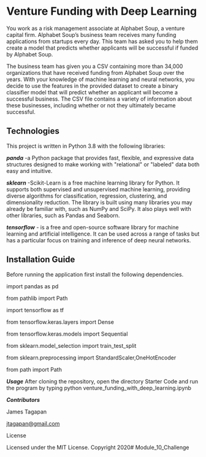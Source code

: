 # Venture Funding with Deep Learning

You work as a risk management associate at Alphabet Soup, a venture capital firm. Alphabet Soup’s business team receives many funding applications from startups every day. This team has asked you to help them create a model that predicts whether applicants will be successful if funded by Alphabet Soup.

The business team has given you a CSV containing more than 34,000 organizations that have received funding from Alphabet Soup over the years. With your knowledge of machine learning and neural networks, you decide to use the features in the provided dataset to create a binary classifier model that will predict whether an applicant will become a successful business. The CSV file contains a variety of information about these businesses, including whether or not they ultimately became successful.

## Technologies
This project is written in Python 3.8 with the following libraries:

***panda*** -a Python package that provides fast, flexible, and expressive data structures designed to make working with "relational" or "labeled" data both easy and intuitive.

***sklearn*** -Scikit-Learn is a free machine learning library for Python. It supports both supervised and unsupervised machine learning, providing diverse algorithms for classification, regression, clustering, and dimensionality reduction. The library is built using many libraries you may already be familiar with, such as NumPy and SciPy. It also plays well with other libraries, such as Pandas and Seaborn.

***tensorflow*** - is a free and open-source software library for machine learning and artificial intelligence. It can be used across a range of tasks but has a particular focus on training and inference of deep neural networks.


## Installation Guide
Before running the application first install the following dependencies.

import pandas as pd

from pathlib import Path

import tensorflow as tf

from tensorflow.keras.layers import Dense

from tensorflow.keras.models import Sequential

from sklearn.model_selection import train_test_split

from sklearn.preprocessing import StandardScaler,OneHotEncoder

from path import Path



***Usage***
After cloning the repository, open the directory Starter Code and run the program by typing python venture_funding_with_deep_learning.ipynb

***Contributors***

James Tagapan

jtagapan@gmail.com

License

Licensed under the MIT License. Copyright 2020# Module_10_Challenge
